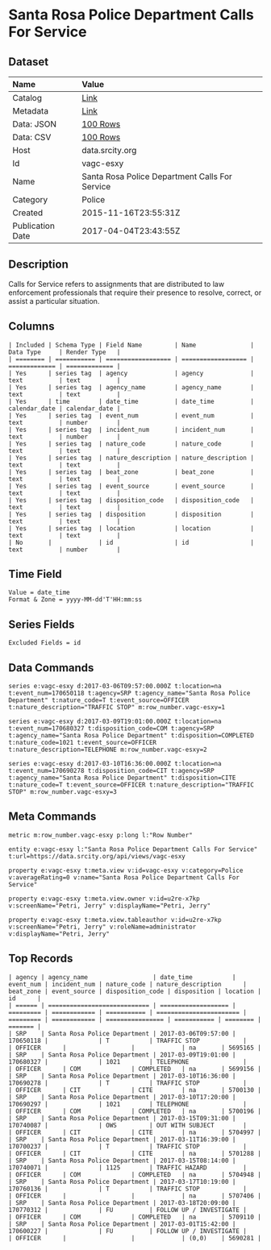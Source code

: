 # Santa Rosa Police Department Calls For Service

## Dataset

| Name | Value |
| :--- | :---- |
| Catalog | [Link](https://catalog.data.gov/dataset/santa-rosa-police-department-calls-for-service) |
| Metadata | [Link](https://data.srcity.org/api/views/vagc-esxy) |
| Data: JSON | [100 Rows](https://data.srcity.org/api/views/vagc-esxy/rows.json?max_rows=100) |
| Data: CSV | [100 Rows](https://data.srcity.org/api/views/vagc-esxy/rows.csv?max_rows=100) |
| Host | data.srcity.org |
| Id | vagc-esxy |
| Name | Santa Rosa Police Department Calls For Service |
| Category | Police |
| Created | 2015-11-16T23:55:31Z |
| Publication Date | 2017-04-04T23:43:55Z |

## Description

Calls for Service refers to assignments that are distributed to law enforcement professionals that require their presence to resolve, correct, or assist a particular situation.

## Columns

```ls
| Included | Schema Type | Field Name         | Name               | Data Type     | Render Type   |
| ======== | =========== | ================== | ================== | ============= | ============= |
| Yes      | series tag  | agency             | agency             | text          | text          |
| Yes      | series tag  | agency_name        | agency_name        | text          | text          |
| Yes      | time        | date_time          | date_time          | calendar_date | calendar_date |
| Yes      | series tag  | event_num          | event_num          | text          | number        |
| Yes      | series tag  | incident_num       | incident_num       | text          | number        |
| Yes      | series tag  | nature_code        | nature_code        | text          | text          |
| Yes      | series tag  | nature_description | nature_description | text          | text          |
| Yes      | series tag  | beat_zone          | beat_zone          | text          | text          |
| Yes      | series tag  | event_source       | event_source       | text          | text          |
| Yes      | series tag  | disposition_code   | disposition_code   | text          | text          |
| Yes      | series tag  | disposition        | disposition        | text          | text          |
| Yes      | series tag  | location           | location           | text          | text          |
| No       |             | id                 | id                 | text          | number        |
```

## Time Field

```ls
Value = date_time
Format & Zone = yyyy-MM-dd'T'HH:mm:ss
```

## Series Fields

```ls
Excluded Fields = id
```

## Data Commands

```ls
series e:vagc-esxy d:2017-03-06T09:57:00.000Z t:location=na t:event_num=170650118 t:agency=SRP t:agency_name="Santa Rosa Police Department" t:nature_code=T t:event_source=OFFICER t:nature_description="TRAFFIC STOP" m:row_number.vagc-esxy=1

series e:vagc-esxy d:2017-03-09T19:01:00.000Z t:location=na t:event_num=170680327 t:disposition_code=COM t:agency=SRP t:agency_name="Santa Rosa Police Department" t:disposition=COMPLETED t:nature_code=1021 t:event_source=OFFICER t:nature_description=TELEPHONE m:row_number.vagc-esxy=2

series e:vagc-esxy d:2017-03-10T16:36:00.000Z t:location=na t:event_num=170690278 t:disposition_code=CIT t:agency=SRP t:agency_name="Santa Rosa Police Department" t:disposition=CITE t:nature_code=T t:event_source=OFFICER t:nature_description="TRAFFIC STOP" m:row_number.vagc-esxy=3
```

## Meta Commands

```ls
metric m:row_number.vagc-esxy p:long l:"Row Number"

entity e:vagc-esxy l:"Santa Rosa Police Department Calls For Service" t:url=https://data.srcity.org/api/views/vagc-esxy

property e:vagc-esxy t:meta.view v:id=vagc-esxy v:category=Police v:averageRating=0 v:name="Santa Rosa Police Department Calls For Service"

property e:vagc-esxy t:meta.view.owner v:id=u2re-x7kp v:screenName="Petri, Jerry" v:displayName="Petri, Jerry"

property e:vagc-esxy t:meta.view.tableauthor v:id=u2re-x7kp v:screenName="Petri, Jerry" v:roleName=administrator v:displayName="Petri, Jerry"
```

## Top Records

```ls
| agency | agency_name                  | date_time           | event_num | incident_num | nature_code | nature_description      | beat_zone | event_source | disposition_code | disposition | location | id      | 
| ====== | ============================ | =================== | ========= | ============ | =========== | ======================= | ========= | ============ | ================ | =========== | ======== | ======= | 
| SRP    | Santa Rosa Police Department | 2017-03-06T09:57:00 | 170650118 |              | T           | TRAFFIC STOP            |           | OFFICER      |                  |             | na       | 5695165 | 
| SRP    | Santa Rosa Police Department | 2017-03-09T19:01:00 | 170680327 |              | 1021        | TELEPHONE               |           | OFFICER      | COM              | COMPLETED   | na       | 5699156 | 
| SRP    | Santa Rosa Police Department | 2017-03-10T16:36:00 | 170690278 |              | T           | TRAFFIC STOP            |           | OFFICER      | CIT              | CITE        | na       | 5700130 | 
| SRP    | Santa Rosa Police Department | 2017-03-10T17:20:00 | 170690297 |              | 1021        | TELEPHONE               |           | OFFICER      | COM              | COMPLETED   | na       | 5700196 | 
| SRP    | Santa Rosa Police Department | 2017-03-15T09:31:00 | 170740087 |              | OWS         | OUT WITH SUBJECT        |           | OFFICER      | CIT              | CITE        | na       | 5704997 | 
| SRP    | Santa Rosa Police Department | 2017-03-11T16:39:00 | 170700237 |              | T           | TRAFFIC STOP            |           | OFFICER      | CIT              | CITE        | na       | 5701288 | 
| SRP    | Santa Rosa Police Department | 2017-03-15T08:14:00 | 170740071 |              | 1125        | TRAFFIC HAZARD          |           | OFFICER      | COM              | COMPLETED   | na       | 5704948 | 
| SRP    | Santa Rosa Police Department | 2017-03-17T10:19:00 | 170760136 |              | T           | TRAFFIC STOP            |           | OFFICER      |                  |             | na       | 5707406 | 
| SRP    | Santa Rosa Police Department | 2017-03-18T20:09:00 | 170770312 |              | FU          | FOLLOW UP / INVESTIGATE |           | OFFICER      | COM              | COMPLETED   | na       | 5709110 | 
| SRP    | Santa Rosa Police Department | 2017-03-01T15:42:00 | 170600227 |              | FU          | FOLLOW UP / INVESTIGATE |           | OFFICER      |                  |             | (0,0)    | 5690281 | 
```